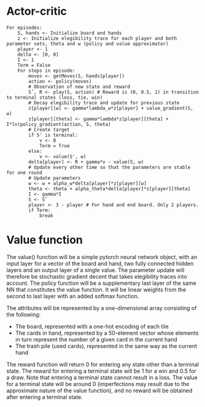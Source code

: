 
# Actor-critic

```
For episodes:
	S, hands <- Initialize board and hands
	z <- Initialize elegibility trace for each player and both parameter sets, theta and w (policy and value approximator)
	player <- 1
	delta <- [0, 0]
	I <- 1
	Term = False
	For steps in episode:
		moves <- getMoves(S, hands[player])
		action <- policy(moves)
		# Observation of new state and reward
		Sˆ, R <- play(S, action) # Reward is (0, 0.5, 1) in transition to terminal states (loss, tie, win)
		# Decay elegibility trace and update for previous state
		z[player][w] <- gamma*lambda_w*z[player] + value_gradient(S, w)
		z[player][theta] <- gamma*lambda*z[player][theta] + I*ln(policy_gradient(action, S, theta)
		# Create target
		if S' is terminal:
			v <- 0
			Term = True
		else:
			v <- value(S', w)
		delta[player] <- R + gamma*v - value(S, w)
		# Update every other time so that the parameters are stable for one round
		# Update parameters
		w <- w + alpha_w*delta[player]*z[player][w]
		theta <- theta + alpha_theta*delta[player]*z[player][theta]
		I <- gamma*I
		S <- Sˆ
		player <- 3 - player # For hand and end board. Only 2 players.
		if Term:
			break
```

# Value function

The value() function will be a simple pytorch neural network object, with an input layer for a vector of the board and hand, two fully connected hidden layers and an output layer of a single value. The parameter update will therefore be stochastic gradient decent that takes elegibility traces into account. 
The policy function will be a supplementary last layer of the same NN that constitutes the value function. It will be linear weights from the second to last layer with an added softmax function.

The attributes will be represented by a one-dimensional array consisting of the following:
- The board, represented with a one-hot encoding of each tile
- The cards in hand, represented by a 50-element vector whose elements in turn represent the number of a given card in the current hand
- The trash pile (used cards), represented in the same way as the current hand

The reward function will return 0 for entering any state other than a terminal state. The reward for entering a terminal state will be 1 for a win and 0.5 for a draw. Note that entering a terminal state cannot result in a loss. The value for a terminal state will be around 0 (imperfections may result due to the approximate nature of the value function), and no reward will be obtained after entering a terminal state.
